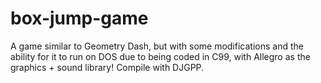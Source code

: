 # box-jump-game
A game similar to Geometry Dash, but with some modifications and the ability for it to run on DOS due to being coded in C99, with Allegro as the graphics + sound library! Compile with DJGPP.
